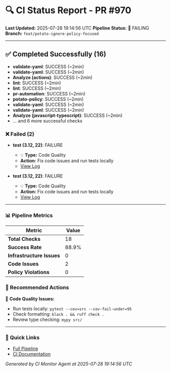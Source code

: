 # 🔍 CI Status Report - PR #970

**Last Updated:** 2025-07-28 19:14:56 UTC
**Pipeline Status:** 🔴 FAILING
**Branch:** `feat/potato-ignore-policy-focused`

---

## ✅ Completed Successfully (16)

- **validate-yaml**: SUCCESS (~2min)
- **validate-yaml**: SUCCESS (~2min)
- **Analyze (actions)**: SUCCESS (~2min)
- **lint**: SUCCESS (~2min)
- **lint**: SUCCESS (~2min)
- **pr-automation**: SUCCESS (~2min)
- **potato-policy**: SUCCESS (~2min)
- **validate-yaml**: SUCCESS (~2min)
- **validate-yaml**: SUCCESS (~2min)
- **Analyze (javascript-typescript)**: SUCCESS (~2min)
- ... and 6 more successful checks

### ❌ Failed (2)

- **test (3.12, 22)**: FAILURE
    - 💡 **Type:** Code Quality
    - **Action:** Fix code issues and run tests locally
    - [View Log](https://github.com/theangrygamershowproductions/DevOnboarder/actions/runs/16582248794/job/46900673509)

- **test (3.12, 22)**: FAILURE
    - 💡 **Type:** Code Quality
    - **Action:** Fix code issues and run tests locally
    - [View Log](https://github.com/theangrygamershowproductions/DevOnboarder/actions/runs/16582248522/job/46900667429)

---

### 📊 Pipeline Metrics

| Metric                    | Value |
| ------------------------- | ----- |
| **Total Checks**          | 18    |
| **Success Rate**          | 88.9% |
| **Infrastructure Issues** | 0     |
| **Code Issues**           | 2     |
| **Policy Violations**     | 0     |

### 🎯 Recommended Actions

📝 **Code Quality Issues:**

- Run tests locally: `pytest --cov=src --cov-fail-under=95`
- Check formatting: `black . && ruff check .`
- Review type checking: `mypy src/`

---

### 🔗 Quick Links

- [Full Pipeline](https://github.com/theangrygamershowproductions/DevOnboarder/pull/970)
- [CI Documentation](https://github.com/theangrygamershowproductions/DevOnboarder/blob/main/docs/ci-troubleshooting.md)

_Generated by CI Monitor Agent at 2025-07-28 19:14:56 UTC_
